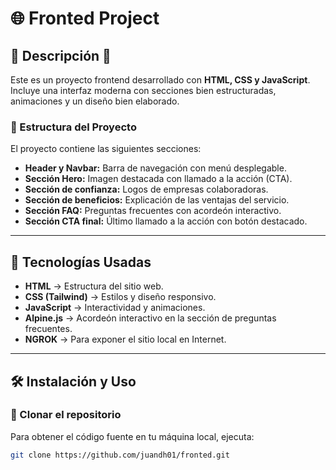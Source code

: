 # 🌐 Fronted Project

## 📌 Descripción 📌
Este es un proyecto frontend desarrollado con **HTML, CSS y JavaScript**.  
Incluye una interfaz moderna con secciones bien estructuradas, animaciones y un diseño bien elaborado.

### 📂 Estructura del Proyecto
El proyecto contiene las siguientes secciones:

- **Header y Navbar:** Barra de navegación con menú desplegable.
- **Sección Hero:** Imagen destacada con llamado a la acción (CTA).
- **Sección de confianza:** Logos de empresas colaboradoras.
- **Sección de beneficios:** Explicación de las ventajas del servicio.
- **Sección FAQ:** Preguntas frecuentes con acordeón interactivo.
- **Sección CTA final:** Último llamado a la acción con botón destacado.

---

## 🚀 Tecnologías Usadas
- **HTML** → Estructura del sitio web.
- **CSS (Tailwind)** → Estilos y diseño responsivo.
- **JavaScript** → Interactividad y animaciones.
- **Alpine.js** → Acordeón interactivo en la sección de preguntas frecuentes.
- **NGROK** → Para exponer el sitio local en Internet.

---

## 🛠️ Instalación y Uso

### 🔹 Clonar el repositorio
Para obtener el código fuente en tu máquina local, ejecuta:
```bash
git clone https://github.com/juandh01/fronted.git
